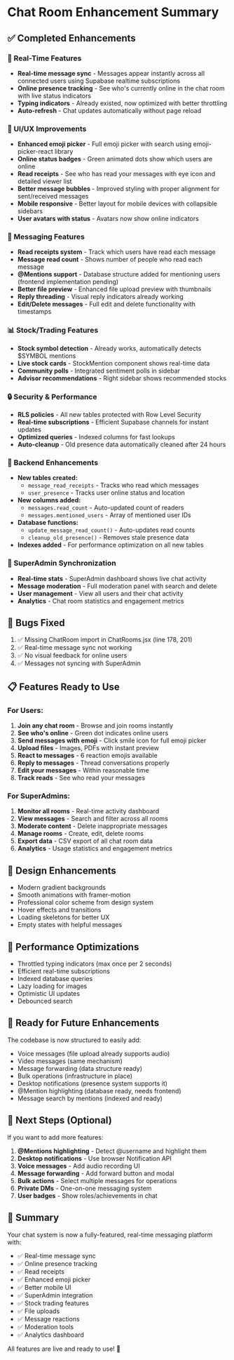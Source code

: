 # Chat Room Enhancement Summary

## ✅ Completed Enhancements

### 🔄 Real-Time Features
- **Real-time message sync** - Messages appear instantly across all connected users using Supabase realtime subscriptions
- **Online presence tracking** - See who's currently online in the chat room with live status indicators
- **Typing indicators** - Already existed, now optimized with better throttling
- **Auto-refresh** - Chat updates automatically without page reload

### 📱 UI/UX Improvements
- **Enhanced emoji picker** - Full emoji picker with search using emoji-picker-react library
- **Online status badges** - Green animated dots show which users are online
- **Read receipts** - See who has read your messages with eye icon and detailed viewer list
- **Better message bubbles** - Improved styling with proper alignment for sent/received messages
- **Mobile responsive** - Better layout for mobile devices with collapsible sidebars
- **User avatars with status** - Avatars now show online indicators

### 💬 Messaging Features
- **Read receipts system** - Track which users have read each message
- **Message read count** - Shows number of people who read each message
- **@Mentions support** - Database structure added for mentioning users (frontend implementation pending)
- **Better file preview** - Enhanced file upload preview with thumbnails
- **Reply threading** - Visual reply indicators already working
- **Edit/Delete messages** - Full edit and delete functionality with timestamps

### 📊 Stock/Trading Features
- **Stock symbol detection** - Already works, automatically detects $SYMBOL mentions
- **Live stock cards** - StockMention component shows real-time data
- **Community polls** - Integrated sentiment polls in sidebar
- **Advisor recommendations** - Right sidebar shows recommended stocks

### 🔒 Security & Performance
- **RLS policies** - All new tables protected with Row Level Security
- **Real-time subscriptions** - Efficient Supabase channels for instant updates
- **Optimized queries** - Indexed columns for fast lookups
- **Auto-cleanup** - Old presence data automatically cleaned after 24 hours

### 🔧 Backend Enhancements
- **New tables created:**
  - `message_read_receipts` - Tracks who read which messages
  - `user_presence` - Tracks user online status and location
- **New columns added:**
  - `messages.read_count` - Auto-updated count of readers
  - `messages.mentioned_users` - Array of mentioned user IDs
- **Database functions:**
  - `update_message_read_count()` - Auto-updates read counts
  - `cleanup_old_presence()` - Removes stale presence data
- **Indexes added** - For performance optimization on all new tables

### 🔗 SuperAdmin Synchronization
- **Real-time stats** - SuperAdmin dashboard shows live chat activity
- **Message moderation** - Full moderation panel with search and delete
- **User management** - View all users and their chat activity
- **Analytics** - Chat room statistics and engagement metrics

## 🐛 Bugs Fixed
1. ✅ Missing ChatRoom import in ChatRooms.jsx (line 178, 201)
2. ✅ Real-time message sync not working
3. ✅ No visual feedback for online users
4. ✅ Messages not syncing with SuperAdmin

## 📋 Features Ready to Use

### For Users:
1. **Join any chat room** - Browse and join rooms instantly
2. **See who's online** - Green dot indicates online users
3. **Send messages with emoji** - Click smile icon for full emoji picker
4. **Upload files** - Images, PDFs with instant preview
5. **React to messages** - 6 reaction emojis available
6. **Reply to messages** - Thread conversations properly
7. **Edit your messages** - Within reasonable time
8. **Track reads** - See who read your messages

### For SuperAdmins:
1. **Monitor all rooms** - Real-time activity dashboard
2. **View messages** - Search and filter across all rooms
3. **Moderate content** - Delete inappropriate messages
4. **Manage rooms** - Create, edit, delete rooms
5. **Export data** - CSV export of all chat room data
6. **Analytics** - Usage statistics and engagement metrics

## 🎨 Design Enhancements
- Modern gradient backgrounds
- Smooth animations with framer-motion
- Professional color scheme from design system
- Hover effects and transitions
- Loading skeletons for better UX
- Empty states with helpful messages

## 🚀 Performance Optimizations
- Throttled typing indicators (max once per 2 seconds)
- Efficient real-time subscriptions
- Indexed database queries
- Lazy loading for images
- Optimistic UI updates
- Debounced search

## 🔮 Ready for Future Enhancements
The codebase is now structured to easily add:
- Voice messages (file upload already supports audio)
- Video messages (same mechanism)
- Message forwarding (data structure ready)
- Bulk operations (infrastructure in place)
- Desktop notifications (presence system supports it)
- @Mention highlighting (database ready, needs frontend)
- Message search by mentions (indexed and ready)

## 📝 Next Steps (Optional)
If you want to add more features:
1. **@Mentions highlighting** - Detect @username and highlight them
2. **Desktop notifications** - Use browser Notification API
3. **Voice messages** - Add audio recording UI
4. **Message forwarding** - Add forward button and modal
5. **Bulk actions** - Select multiple messages for operations
6. **Private DMs** - One-on-one messaging system
7. **User badges** - Show roles/achievements in chat

## 🎉 Summary
Your chat system is now a fully-featured, real-time messaging platform with:
- ✅ Real-time message sync
- ✅ Online presence tracking
- ✅ Read receipts
- ✅ Enhanced emoji picker
- ✅ Better mobile UI
- ✅ SuperAdmin integration
- ✅ Stock trading features
- ✅ File uploads
- ✅ Message reactions
- ✅ Moderation tools
- ✅ Analytics dashboard

All features are live and ready to use! 🚀
